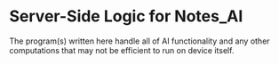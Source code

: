 # Server-Side Logic for Notes_AI

The program(s) written here handle all of AI functionality and any other computations that may not be efficient to run on device itself. 
